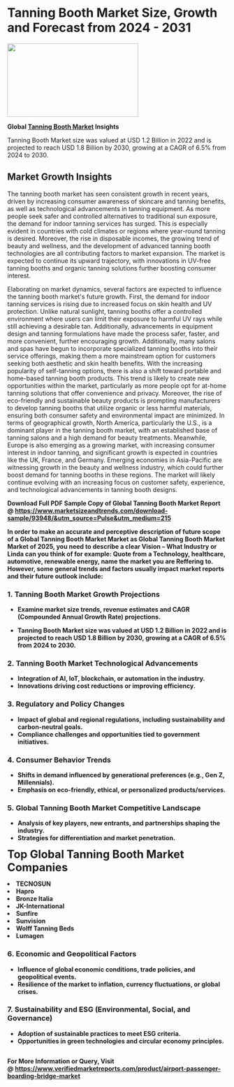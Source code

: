 <H1>Tanning Booth Market Size, Growth and Forecast from 2024 - 2031</H1><img class="aligncenter size-medium wp-image-584254" src="https://thirdeyenews.in/wp-content/uploads/2024/09/Global-Market-Research-300x168.jpeg" alt="" width="300" height="168" /><p><strong>Global&nbsp;<a href="https://www.marketsizeandtrends.com/download-sample/93948/&amp;utm_source=Pulse&amp;utm_medium=215">Tanning Booth Market</a> Insights</strong></p><p>Tanning Booth Market size was valued at USD 1.2 Billion in 2022 and is projected to reach USD 1.8 Billion by 2030, growing at a CAGR of 6.5% from 2024 to 2030.</p><p><h2>Market Growth Insights</h2> <p>The tanning booth market has seen consistent growth in recent years, driven by increasing consumer awareness of skincare and tanning benefits, as well as technological advancements in tanning equipment. As more people seek safer and controlled alternatives to traditional sun exposure, the demand for indoor tanning services has surged. This is especially evident in countries with cold climates or regions where year-round tanning is desired. Moreover, the rise in disposable incomes, the growing trend of beauty and wellness, and the development of advanced tanning booth technologies are all contributing factors to market expansion. The market is expected to continue its upward trajectory, with innovations in UV-free tanning booths and organic tanning solutions further boosting consumer interest.</p> <p><strong></strong></p> <p>Elaborating on market dynamics, several factors are expected to influence the tanning booth market's future growth. First, the demand for indoor tanning services is rising due to increased focus on skin health and UV protection. Unlike natural sunlight, tanning booths offer a controlled environment where users can limit their exposure to harmful UV rays while still achieving a desirable tan. Additionally, advancements in equipment design and tanning formulations have made the process safer, faster, and more convenient, further encouraging growth. Additionally, many salons and spas have begun to incorporate specialized tanning booths into their service offerings, making them a more mainstream option for customers seeking both aesthetic and skin health benefits. With the increasing popularity of self-tanning options, there is also a shift toward portable and home-based tanning booth products. This trend is likely to create new opportunities within the market, particularly as more people opt for at-home tanning solutions that offer convenience and privacy. Moreover, the rise of eco-friendly and sustainable beauty products is prompting manufacturers to develop tanning booths that utilize organic or less harmful materials, ensuring both consumer safety and environmental impact are minimized. In terms of geographical growth, North America, particularly the U.S., is a dominant player in the tanning booth market, with an established base of tanning salons and a high demand for beauty treatments. Meanwhile, Europe is also emerging as a growing market, with increasing consumer interest in indoor tanning, and significant growth is expected in countries like the UK, France, and Germany. Emerging economies in Asia-Pacific are witnessing growth in the beauty and wellness industry, which could further boost demand for tanning booths in these regions. The market will likely continue evolving with an increasing focus on customer safety, experience, and technological advancements in tanning booth designs.</p> <p><strong></p><p><span class=""><strong>Download Full PDF Sample Copy of Global Tanning Booth Market Report</strong> @ <a href="https://www.marketsizeandtrends.com/download-sample/93948/&amp;utm_source=Pulse&amp;utm_medium=215" target="_blank">https://www.marketsizeandtrends.com/download-sample/93948/&amp;utm_source=Pulse&amp;utm_medium=215</a></span></p><p>In order to make an accurate and perceptive description of future scope of a Global&nbsp;Tanning Booth Market Market as Global&nbsp;Tanning Booth Market Market of 2025, you need to describe a clear Vision &ndash; What Industry or Linda can you think of for example: Quote from a Technology, healthcare, automotive, renewable energy, name the market you are Reffering to. However, some general trends and factors usually impact market reports and their future outlook include:</p><h3>1.&nbsp;<strong>Tanning Booth Market Growth Projections</strong></h3><ul><li>Examine market size trends, revenue estimates and CAGR (Compounded Annual Growth Rate) projections.</li><li><p>Tanning Booth Market size was valued at USD 1.2 Billion in 2022 and is projected to reach USD 1.8 Billion by 2030, growing at a CAGR of 6.5% from 2024 to 2030.</p></li></ul><h3>2.&nbsp;<strong>Tanning Booth Market Technological Advancements</strong></h3><ul><li>Integration of AI, IoT, blockchain, or automation in the industry.</li><li>Innovations driving cost reductions or improving efficiency.</li></ul><h3>3.&nbsp;<strong>Regulatory and Policy Changes</strong></h3><ul><li>Impact of global and regional regulations, including sustainability and carbon-neutral goals.</li><li>Compliance challenges and opportunities tied to government initiatives.</li></ul><h3>4.&nbsp;<strong>Consumer Behavior Trends</strong></h3><ul><li>Shifts in demand influenced by generational preferences (e.g., Gen Z, Millennials).</li><li>Emphasis on eco-friendly, ethical, or personalized products/services.</li></ul><h3>5.&nbsp;<strong>Global Tanning Booth Market Competitive Landscape</strong></h3><ul><li>Analysis of key players, new entrants, and partnerships shaping the industry.</li><li>Strategies for differentiation and market penetration.</li></ul><p data-pm-slice="1 1 []"><span style="color: inherit; font-family: inherit; font-size: 25px;">Top Global Tanning Booth Market Companies</span></p><div class="" data-test-id=""><p><li>TECNOSUN</li><li> Hapro</li><li> Bronze Italia</li><li> JK-International</li><li> Sunfire</li><li> Sunvision</li><li> Wolff Tanning Beds</li><li> Lumagen</li></p></div><h3>6.&nbsp;<strong>Economic and Geopolitical Factors</strong></h3><ul><li>Influence of global economic conditions, trade policies, and geopolitical events.</li><li>Resilience of the market to inflation, currency fluctuations, or global crises.</li></ul><h3>7.&nbsp;<strong>Sustainability and ESG (Environmental, Social, and Governance)</strong></h3><ul><li>Adoption of sustainable practices to meet ESG criteria.</li><li>Opportunities in green technologies and circular economy principles.</li></ul><h2><strong style="font-size: 14px;">For More Information or Query, Visit @&nbsp;</strong><a style="background-color: #ffffff; font-size: 14px;" href="https://www.marketsizeandtrends.com/report/tanning-booth-market/" target="_blank">https://www.verifiedmarketreports.com/product/airport-passenger-boarding-bridge-market</a></h2>
